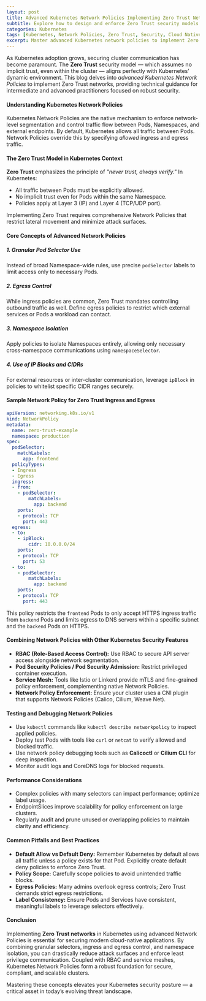 ```yaml
---
layout: post
title: Advanced Kubernetes Network Policies Implementing Zero Trust Networks in Kubernetes
subtitle: Explore how to design and enforce Zero Trust security models using Kubernetes Network Policies for secure cluster environments
categories: Kubernetes
tags: [Kubernetes, Network Policies, Zero Trust, Security, Cloud Native, DevOps, Microservices, Cluster Networking]
excerpt: Master advanced Kubernetes network policies to implement Zero Trust security models in your clusters. Learn detailed strategies for enforcing least-privilege access and securing microservices communication.
---
```

As Kubernetes adoption grows, securing cluster communication has become paramount. The **Zero Trust** security model — which assumes no implicit trust, even within the cluster — aligns perfectly with Kubernetes’ dynamic environment. This blog delves into *advanced Kubernetes Network Policies* to implement Zero Trust networks, providing technical guidance for intermediate and advanced practitioners focused on robust security.

#### Understanding Kubernetes Network Policies

Kubernetes Network Policies are the native mechanism to enforce network-level segmentation and control traffic flow between Pods, Namespaces, and external endpoints. By default, Kubernetes allows all traffic between Pods. Network Policies override this by specifying *allowed* ingress and egress traffic.

#### The Zero Trust Model in Kubernetes Context

**Zero Trust** emphasizes the principle of *"never trust, always verify."* In Kubernetes:

- All traffic between Pods must be explicitly allowed.
- No implicit trust even for Pods within the same Namespace.
- Policies apply at Layer 3 (IP) and Layer 4 (TCP/UDP port).

Implementing Zero Trust requires comprehensive Network Policies that restrict lateral movement and minimize attack surfaces.

#### Core Concepts of Advanced Network Policies

##### 1. Granular Pod Selector Use

Instead of broad Namespace-wide rules, use precise `podSelector` labels to limit access only to necessary Pods.

##### 2. Egress Control

While ingress policies are common, Zero Trust mandates controlling outbound traffic as well. Define egress policies to restrict which external services or Pods a workload can contact.

##### 3. Namespace Isolation

Apply policies to isolate Namespaces entirely, allowing only necessary cross-namespace communications using `namespaceSelector`.

##### 4. Use of IP Blocks and CIDRs

For external resources or inter-cluster communication, leverage `ipBlock` in policies to whitelist specific CIDR ranges securely.

#### Sample Network Policy for Zero Trust Ingress and Egress

```yaml
apiVersion: networking.k8s.io/v1
kind: NetworkPolicy
metadata:
  name: zero-trust-example
  namespace: production
spec:
  podSelector:
    matchLabels:
      app: frontend
  policyTypes:
  - Ingress
  - Egress
  ingress:
  - from:
    - podSelector:
        matchLabels:
          app: backend
    ports:
    - protocol: TCP
      port: 443
  egress:
  - to:
    - ipBlock:
        cidr: 10.0.0.0/24
    ports:
    - protocol: TCP
      port: 53
  - to:
    - podSelector:
        matchLabels:
          app: backend
    ports:
    - protocol: TCP
      port: 443
```

This policy restricts the `frontend` Pods to only accept HTTPS ingress traffic from `backend` Pods and limits egress to DNS servers within a specific subnet and the `backend` Pods on HTTPS.

#### Combining Network Policies with Other Kubernetes Security Features

- **RBAC (Role-Based Access Control):** Use RBAC to secure API server access alongside network segmentation.
- **Pod Security Policies / Pod Security Admission:** Restrict privileged container execution.
- **Service Mesh:** Tools like Istio or Linkerd provide mTLS and fine-grained policy enforcement, complementing native Network Policies.
- **Network Policy Enforcement:** Ensure your cluster uses a CNI plugin that supports Network Policies (Calico, Cilium, Weave Net).

#### Testing and Debugging Network Policies

- Use `kubectl` commands like `kubectl describe networkpolicy` to inspect applied policies.
- Deploy test Pods with tools like `curl` or `netcat` to verify allowed and blocked traffic.
- Use network policy debugging tools such as **Calicoctl** or **Cilium CLI** for deep inspection.
- Monitor audit logs and CoreDNS logs for blocked requests.

#### Performance Considerations

- Complex policies with many selectors can impact performance; optimize label usage.
- EndpointSlices improve scalability for policy enforcement on large clusters.
- Regularly audit and prune unused or overlapping policies to maintain clarity and efficiency.

#### Common Pitfalls and Best Practices

- **Default Allow vs Default Deny:** Remember Kubernetes by default allows all traffic unless a policy exists for that Pod. Explicitly create default deny policies to enforce Zero Trust.
- **Policy Scope:** Carefully scope policies to avoid unintended traffic blocks.
- **Egress Policies:** Many admins overlook egress controls; Zero Trust demands strict egress restrictions.
- **Label Consistency:** Ensure Pods and Services have consistent, meaningful labels to leverage selectors effectively.

#### Conclusion

Implementing **Zero Trust networks** in Kubernetes using advanced Network Policies is essential for securing modern cloud-native applications. By combining granular selectors, ingress and egress control, and namespace isolation, you can drastically reduce attack surfaces and enforce least privilege communication. Coupled with RBAC and service meshes, Kubernetes Network Policies form a robust foundation for secure, compliant, and scalable clusters.

Mastering these concepts elevates your Kubernetes security posture — a critical asset in today’s evolving threat landscape.

